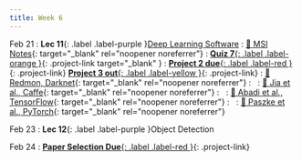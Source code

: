 ```yaml
---
title: Week 6
---
```


Feb 21
: **Lec 11**{: .label .label-purple }[Deep Learning Software](/CSCI5980-Spr23-DeepRob/assets/slides/minn_deeprob_minn_deeprob_11_deep_learning_software.pdf)
  : [📖 MSI Notes](https://chestnut-principal-9f6.notion.site/Intro-to-Minnesota-Super-computing-db9a3b5f414548de8523290e6efa6cf4){: target="_blank" rel="noopener noreferrer"}
: [**Quiz 7**{: .label .label-orange }](https://www.gradescope.com/courses/481744){: .project-link target="_blank" }
: [**Project 2 due**{: .label .label-red }](/CSCI5980-Spr23-DeepRob/projects/project2/){: .project-link} [**Project 3 out**{: .label .label-yellow }](/projects/#project-3){: .project-link} 
  : [📖 Redmon, Darknet](https://pjreddie.com/darknet/){: target="_blank" rel="noopener noreferrer"}
: &nbsp;
  : [📖 Jia et al., Caffe](https://arxiv.org/abs/1408.5093){: target="_blank" rel="noopener noreferrer"}
: &nbsp;
  : [📖 Abadi et al., TensorFlow](https://arxiv.org/abs/1603.04467){: target="_blank" rel="noopener noreferrer"}
: &nbsp;
  : [📖 Paszke et al., PyTorch](https://arxiv.org/abs/1912.01703){: target="_blank" rel="noopener noreferrer"}


Feb 23
: **Lec 12**{: .label .label-purple }Object Detection

Feb 24
: [**Paper Selection Due**{: .label .label-red }](/projects/#final-project){: .project-link}

<!-- Feb 10
: **Dis 6**{: .label .label-blue }[Tensorflow, Keras, Darknet, etc.](#)
 -->
